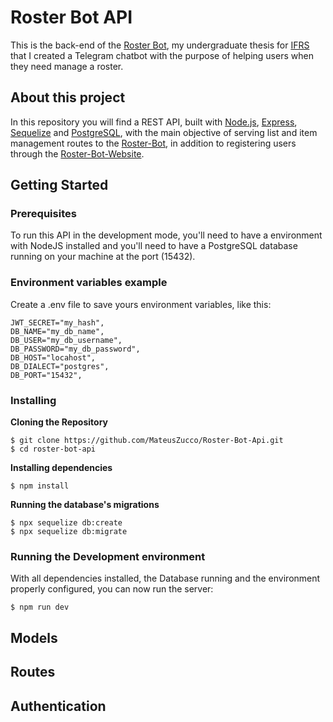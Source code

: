 # Roster Bot API

This is the back-end of the [Roster Bot](https://github.com/MateusZucco/Roster-Bot), my undergraduate thesis for [IFRS](https://ifrs.edu.br/) that I created a Telegram chatbot with the purpose of helping users when they need manage a roster.

 ## About this project
 
 In this repository you will find a REST API, built with [Node.js](https://nodejs.org/en/), [Express](https://expressjs.com/), [Sequelize](https://sequelize.org/) and [PostgreSQL](https://www.postgresql.org/), with the main objective of serving list and item management routes to the [Roster-Bot](https://github.com/MateusZucco/Roster-Bot), in addition to registering users through the [Roster-Bot-Website](https://github.com/MateusZucco/Roster-Bot-Website).
  
## Getting Started

### Prerequisites

To run this API in the development mode, you'll need to have a environment with NodeJS installed and you'll need to have a PostgreSQL database running on your machine at the port (15432).

### Environment variables example
Create a .env file to save yours environment variables, like this:

```
JWT_SECRET="my_hash",
DB_NAME="my_db_name",
DB_USER="my_db_username",
DB_PASSWORD="my_db_password",
DB_HOST="locahost",
DB_DIALECT="postgres",
DB_PORT="15432",
```

### Installing

**Cloning the Repository**

```
$ git clone https://github.com/MateusZucco/Roster-Bot-Api.git
$ cd roster-bot-api
```

**Installing dependencies**

```
$ npm install
```
**Running the database's migrations**

```
$ npx sequelize db:create
$ npx sequelize db:migrate
```

### Running the Development environment

With all dependencies installed, the Database running and the environment properly configured, you can now run the server:

```
$ npm run dev
```

## Models

## Routes

## Authentication
